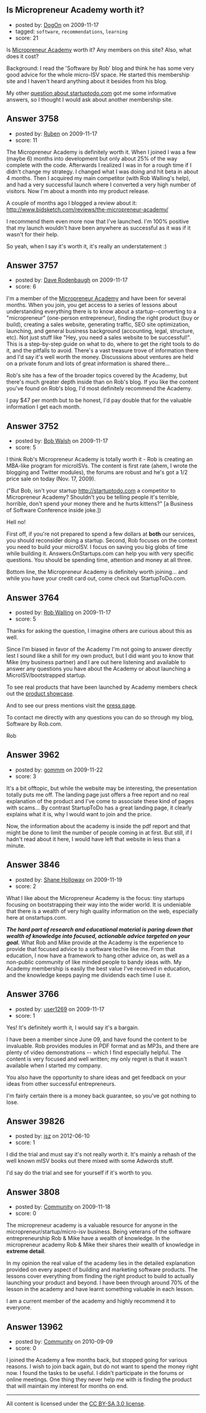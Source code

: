 ## Is Micropreneur Academy worth it?

- posted by: [DogOn](https://stackexchange.com/users/-1/1263-dogon) on 2009-11-17
- tagged: `software`, `recommendations`, `learning`
- score: 21

Is [Micropreneur Academy][1] worth it? Any members on this site? Also, what does it cost?

Background:
I read the 'Software by Rob' blog and think he has some very good advice for the whole micro-ISV space.  He started this membership site and I haven't heard anything about it besides from his blog.

My other [question about startuptodo.com][2] got me some informative answers, so I thought I would ask about another membership site.


  [1]: http://www.micropreneur.com/
  [2]: http://answers.onstartups.com/questions/3023/is-startuptodo-com-worth-it


## Answer 3758

- posted by: [Ruben](https://stackexchange.com/users/-1/993-ruben) on 2009-11-17
- score: 11

<p>The Micropreneur Academy is definitely worth it. When I joined I was a few (maybe 6) months into development but only about 25% of the way complete with the code. Afterwards I realized I was in for a rough time if I didn't change my strategy. I changed what I was doing and hit beta in about 4 months. Then I acquired my main competitor (with Rob Walling's help), and had a very successful launch where I converted a very high number of visitors. Now I'm about a month into my product release. </p>

<p>A couple of months ago I blogged a review about it:
<a href="http://www.bidsketch.com/reviews/the-micropreneur-academy/">http://www.bidsketch.com/reviews/the-micropreneur-academy/</a></p>

<p>I recommend them even more now that I've launched. I'm 100% positive that my launch wouldn't have been anywhere as successful as it was if it wasn't for their help. </p>

<p>So yeah, when I say it's worth it, it's really an understatement :)</p>



## Answer 3757

- posted by: [Dave Rodenbaugh](https://stackexchange.com/users/-1/1555-dave-rodenbaugh) on 2009-11-17
- score: 6

<p>I'm a member of the <a href="http://micropreneur.com" rel="nofollow">Micropreneur Academy</a> and have been for several months.  When you join, you get access to a series of lessons about understanding everything there is to know about a startup--converting to a "micropreneur" (one-person entrepreneur), finding the right product (buy or build), creating a sales website, generating traffic, SEO site optimization, launching, and general business background (accounting, legal, structure, etc).  Not just stuff like "Hey, you need a sales website to be successful!".  This is a step-by-step guide on what to do, where to get the right tools to do it, and the pitfalls to avoid.  There's a vast treasure trove of information there and I'd say it's well worth the money.  Discussions about ventures are held on a private forum and lots of great information is shared there...</p>

<p>Rob's site has a few of the broader topics covered by the Academy, but there's much greater depth inside than on Rob's blog.  If you like the content you've found on Rob's blog, I'd most definitely recommend the Academy.</p>

<p>I pay $47 per month but to be honest, I'd pay double that for the valuable information I get each month.</p>



## Answer 3752

- posted by: [Bob Walsh](https://stackexchange.com/users/-1/346-bob-walsh) on 2009-11-17
- score: 5

I think Rob's Micropreneur Academy is totally worth it - Rob is creating an MBA-like program for microISVs. The content is first rate (ahem, I wrote the blogging and Twitter modules), the forums are robust and he's got a 1/2 price sale on today (Nov. 17, 2009).

("But Bob, isn't your startup http://startuptodo.com a competitor to Micropreneur Academy? Shouldn't you be telling people it's terrible, horrible, don't spend your money there and he hurts kittens?" [a Business of Software Conference inside joke.])

Hell no! 

First off, if you're not prepared to spend a few dollars at **both** our services, you should reconsider doing a startup. Second, Rob focuses on the context you need to build your microISV. I focus on saving you big globs of time while building it. Answers.OnStartups.com can help you with very specific questions. You should be spending time, attention and money at all three.

Bottom line, the Micropreneur Academy is definitely worth joining... and while you have your credit card out, come check out StartupToDo.com.


## Answer 3764

- posted by: [Rob Walling](https://stackexchange.com/users/-1/1556-rob-walling) on 2009-11-17
- score: 5

<p>Thanks for asking the question, I imagine others are curious about this as well.</p>

<p>Since I'm biased in favor of the Academy I'm not going to answer directly lest I sound like a shill for my own product, but I did want you to know that Mike (my business partner) and I are out here listening and available to answer any questions you have about the Academy or about launching a MicroISV/bootstrapped startup.</p>

<p>To see real products that have been launched by Academy members check out the <a href="http://www.softwarebyrob.com/micropreneur-academy-product-showcase/" rel="nofollow">product showcase</a>.</p>

<p>And to see our press mentions visit the <a href="http://www.softwarebyrob.com/press/" rel="nofollow">press page</a>.</p>

<p>To contact me directly with any questions you can do so through my blog, Software by Rob.com.</p>

<p>Rob</p>



## Answer 3962

- posted by: [gommm](https://stackexchange.com/users/-1/164-gommm) on 2009-11-22
- score: 3

It's a bit offtopic, but while the website may be interesting, the presentation totally puts me off. The landing page just offers a free report and no real explanation of the product and I've come to associate these kind of pages with scams... By contrast StartupToDo has a great landing page, it clearly explains what it is, why I would want to join and the price.

Now, the information about the academy is inside the pdf report and that might be done to limit the number of people coming in at first. But still, if I hadn't read about it here, I would have left that website in less than a minute.


## Answer 3846

- posted by: [Shane Holloway](https://stackexchange.com/users/-1/1579-shane-holloway) on 2009-11-19
- score: 2

What I like about the Micropreneur Academy is the focus: tiny startups focusing on bootstrapping their way into the wider world.  It is undeniable that there is a wealth of very high quality information on the web, especially here at onstartups.com. 

***The hard part of research and educational material is paring down that wealth of knowledge into focused, actionable advice targeted on your goal.***  What Rob and Mike provide at the Academy is the experience to provide that focused advice to a software techie like me.  From that education, I now have a framework to hang other advice on, as well as a non-public community of like minded people to bandy ideas with.  My Academy membership is easily the best value I've received in education, and the knowledge keeps paying me dividends each time I use it.




## Answer 3766

- posted by: [user1269](https://stackexchange.com/users/-1/1269-user1269) on 2009-11-17
- score: 1

Yes! It's definitely worth it, I would say it's a bargain.

I have been a member since June 09, and have found the content to be invaluable. Rob provides modules in PDF format and as MP3s, and there are plenty of video demonstrations -- which I find especially helpful. The content is very focused and well written; my only regret is that it wasn't available when I started my company.

You also have the opportunity to share ideas and get feedback on your ideas from other successful entrepreneurs. 

I'm fairly certain there is a money back guarantee, so you've got nothing to lose.


## Answer 39826

- posted by: [jsz](https://stackexchange.com/users/-1/13035-jsz) on 2012-06-10
- score: 1

I did the trial and must say it's not really worth it. It's mainly a rehash of the well known mISV books out there mixed with some Adwords stuff.

I'd say do the trial and see for yourself if it's worth to you.




## Answer 3808

- posted by: [Community](https://stackexchange.com/users/-1/-1-community) on 2009-11-18
- score: 0

The micropreneur academy is a valuable resource for anyone in the micropreneur/startup/micro-isv business.  Being veterans of the software entrepreneurship Rob & Mike have a wealth of knowledge.  In the micropreneur academy Rob & Mike their shares their wealth of knowledge in **extreme detail**.  

In my opinion the real value of the academy lies in the detailed explanation provided on every aspect of building and marketing software products.  The lessons cover everything from finding the right product to build to actually launching your product and beyond.  I have been through around 70% of the lesson in the academy and have learnt something valuable in each lesson.

I am a current member of the academy and highly recommend it to everyone.


## Answer 13962

- posted by: [Community](https://stackexchange.com/users/-1/-1-community) on 2010-09-09
- score: 0

I joined the Academy a few months back, but stopped going for various reasons.  I wish to join back again, but do not want to spend the money right now.  I found the tasks to be useful.  I didn't participate in the forums or online meetings.  One thing they never help me with is finding the product that will maintain my interest for months on end.  



---

All content is licensed under the [CC BY-SA 3.0 license](https://creativecommons.org/licenses/by-sa/3.0/).
